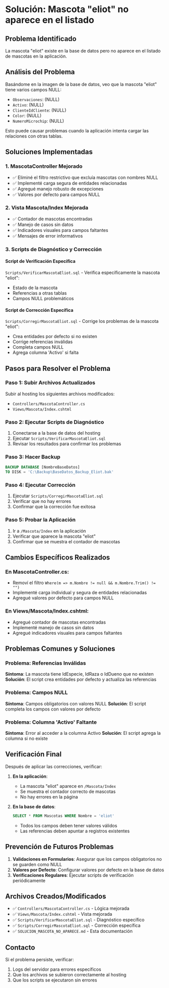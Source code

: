 # Solución: Mascota "eliot" no aparece en el listado

## Problema Identificado
La mascota "eliot" existe en la base de datos pero no aparece en el listado de mascotas en la aplicación.

## Análisis del Problema
Basándome en la imagen de la base de datos, veo que la mascota "eliot" tiene varios campos NULL:
- `Observaciones`: (NULL)
- `Activo`: (NULL) 
- `ClienteIdCliente`: (NULL)
- `Color`: (NULL)
- `NumeroMicrochip`: (NULL)

Esto puede causar problemas cuando la aplicación intenta cargar las relaciones con otras tablas.

## Soluciones Implementadas

### 1. MascotaController Mejorado
- ✅ Eliminé el filtro restrictivo que excluía mascotas con nombres NULL
- ✅ Implementé carga segura de entidades relacionadas
- ✅ Agregué manejo robusto de excepciones
- ✅ Valores por defecto para campos NULL

### 2. Vista Mascota/Index Mejorada
- ✅ Contador de mascotas encontradas
- ✅ Manejo de casos sin datos
- ✅ Indicadores visuales para campos faltantes
- ✅ Mensajes de error informativos

### 3. Scripts de Diagnóstico y Corrección

#### Script de Verificación Específica
`Scripts/VerificarMascotaEliot.sql` - Verifica específicamente la mascota "eliot":
- Estado de la mascota
- Referencias a otras tablas
- Campos NULL problemáticos

#### Script de Corrección Específica
`Scripts/CorregirMascotaEliot.sql` - Corrige los problemas de la mascota "eliot":
- Crea entidades por defecto si no existen
- Corrige referencias inválidas
- Completa campos NULL
- Agrega columna 'Activo' si falta

## Pasos para Resolver el Problema

### Paso 1: Subir Archivos Actualizados
Subir al hosting los siguientes archivos modificados:
- `Controllers/MascotaController.cs`
- `Views/Mascota/Index.cshtml`

### Paso 2: Ejecutar Scripts de Diagnóstico
1. Conectarse a la base de datos del hosting
2. Ejecutar `Scripts/VerificarMascotaEliot.sql`
3. Revisar los resultados para confirmar los problemas

### Paso 3: Hacer Backup
```sql
BACKUP DATABASE [NombreBaseDatos] 
TO DISK = 'C:\Backup\BaseDatos_Backup_Eliot.bak'
```

### Paso 4: Ejecutar Corrección
1. Ejecutar `Scripts/CorregirMascotaEliot.sql`
2. Verificar que no hay errores
3. Confirmar que la corrección fue exitosa

### Paso 5: Probar la Aplicación
1. Ir a `/Mascota/Index` en la aplicación
2. Verificar que aparece la mascota "eliot"
3. Confirmar que se muestra el contador de mascotas

## Cambios Específicos Realizados

### En MascotaController.cs:
- Removí el filtro `Where(m => m.Nombre != null && m.Nombre.Trim() != "")`
- Implementé carga individual y segura de entidades relacionadas
- Agregué valores por defecto para campos NULL

### En Views/Mascota/Index.cshtml:
- Agregué contador de mascotas encontradas
- Implementé manejo de casos sin datos
- Agregué indicadores visuales para campos faltantes

## Problemas Comunes y Soluciones

### Problema: Referencias Inválidas
**Síntoma**: La mascota tiene IdEspecie, IdRaza o IdDueno que no existen
**Solución**: El script crea entidades por defecto y actualiza las referencias

### Problema: Campos NULL
**Síntoma**: Campos obligatorios con valores NULL
**Solución**: El script completa los campos con valores por defecto

### Problema: Columna 'Activo' Faltante
**Síntoma**: Error al acceder a la columna Activo
**Solución**: El script agrega la columna si no existe

## Verificación Final

Después de aplicar las correcciones, verificar:

1. **En la aplicación**:
   - La mascota "eliot" aparece en `/Mascota/Index`
   - Se muestra el contador correcto de mascotas
   - No hay errores en la página

2. **En la base de datos**:
   ```sql
   SELECT * FROM Mascotas WHERE Nombre = 'eliot'
   ```
   - Todos los campos deben tener valores válidos
   - Las referencias deben apuntar a registros existentes

## Prevención de Futuros Problemas

1. **Validaciones en Formularios**: Asegurar que los campos obligatorios no se guarden como NULL
2. **Valores por Defecto**: Configurar valores por defecto en la base de datos
3. **Verificaciones Regulares**: Ejecutar scripts de verificación periódicamente

## Archivos Creados/Modificados
- ✅ `Controllers/MascotaController.cs` - Lógica mejorada
- ✅ `Views/Mascota/Index.cshtml` - Vista mejorada
- ✅ `Scripts/VerificarMascotaEliot.sql` - Diagnóstico específico
- ✅ `Scripts/CorregirMascotaEliot.sql` - Corrección específica
- ✅ `SOLUCION_MASCOTA_NO_APARECE.md` - Esta documentación

## Contacto
Si el problema persiste, verificar:
1. Logs del servidor para errores específicos
2. Que los archivos se subieron correctamente al hosting
3. Que los scripts se ejecutaron sin errores
